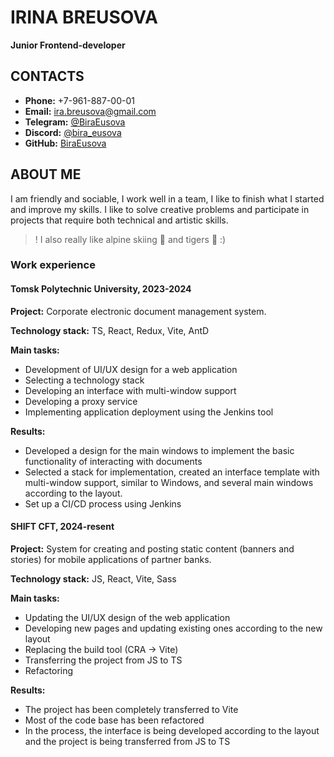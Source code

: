 # IRINA BREUSOVA
**Junior Frontend-developer**

## CONTACTS
- **Phone:** +7-961-887-00-01
- **Email:**  ira.breusova@gmail.com
- **Telegram:** [@BiraEusova](https://t.me/BiraEusova)
- **Discord:** [@bira_eusova](https://discordapp.com/users/bira_eusova)
- **GitHub:** [BiraEusova](https://github.com/BiraEusova)

## ABOUT ME
I am friendly and sociable, I work well in a team, I like to finish what I started and improve my skills. I like to solve creative problems and participate in projects that require both technical and artistic skills.
>! I also really like alpine skiing :ski: and tigers :tiger: :)

### Work experience

#### Tomsk Polytechnic University, 2023-2024

**Project:** Corporate electronic document management system.

**Technology stack:** TS, React, Redux, Vite, AntD

**Main tasks:**
- Development of UI/UX design for a web application
- Selecting a technology stack
- Developing an interface with multi-window support
- Developing a proxy service
- Implementing application deployment using the Jenkins tool

**Results:**
- Developed a design for the main windows to implement the basic functionality of interacting with documents
- Selected a stack for implementation, created an interface template with multi-window support, similar to Windows, and several main windows according to the layout.
- Set up a CI/CD process using Jenkins

#### SHIFT CFT, 2024-resent

**Project:** System for creating and posting static content (banners and stories) for mobile applications of partner banks.

**Technology stack:** JS, React, Vite, Sass

**Main tasks:**
- Updating the UI/UX design of the web application
- Developing new pages and updating existing ones according to the new layout
- Replacing the build tool (CRA → Vite)
- Transferring the project from JS to TS
- Refactoring

**Results:**
- The project has been completely transferred to Vite
- Most of the code base has been refactored
- In the process, the interface is being developed according to the layout and the project is being transferred from JS to TS